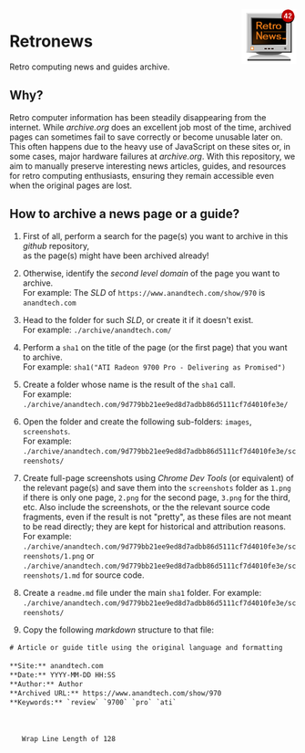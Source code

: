 <img src="./embeds/logo96.png" align="right">

# Retronews

Retro computing news and guides archive.

## Why?

Retro computer information has been steadily disappearing from the internet. While _archive.org_ does an excellent job
most of the time, archived pages can sometimes fail to save correctly or become unusable later on. This often happens
due to the heavy use of JavaScript on these sites or, in some cases, major hardware failures at _archive.org_. With
this repository, we aim to manually preserve interesting news articles, guides, and resources for retro computing
enthusiasts, ensuring they remain accessible even when the original pages are lost.

## How to archive a news page or a guide?

1. First of all, perform a search for the page(s) you want to archive in this _github_ repository,<br>
   as the page(s) might have been archived already!

2. Otherwise, identify the _second level domain_ of the page you want to archive.<br>
   For example: The _SLD_ of `https://www.anandtech.com/show/970` is `anandtech.com`

3. Head to the folder for such _SLD_, or create it if it doesn't exist.<br>
   For example: `./archive/anandtech.com/`

4. Perform a `sha1` on the title of the page (or the first page) that you want to archive.<br>
   For example: `sha1("ATI Radeon 9700 Pro - Delivering as Promised")`

5. Create a folder whose name is the result of the `sha1` call.<br>
   For example: `./archive/anandtech.com/9d779bb21ee9ed8d7adbb86d5111cf7d4010fe3e/`

6. Open the folder and create the following sub-folders: `images`, `screenshots`.<br>
   For example: `./archive/anandtech.com/9d779bb21ee9ed8d7adbb86d5111cf7d4010fe3e/screenshots/`

7. Create full-page screenshots using _Chrome Dev Tools_ (or equivalent) of the relevant page(s) and save them into the
   `screenshots` folder as `1.png` if there is only one page, `2.png` for the second page, `3.png` for the third, etc.
   Also include the screenshots, or the the relevant source code fragments, even if the result is not "pretty", as these files are not meant to be read directly; they are kept for historical and attribution reasons.
   For example: `./archive/anandtech.com/9d779bb21ee9ed8d7adbb86d5111cf7d4010fe3e/screenshots/1.png`
   or `./archive/anandtech.com/9d779bb21ee9ed8d7adbb86d5111cf7d4010fe3e/screenshots/1.md` for source code.

8. Create a `readme.md` file under the main `sha1` folder.
   For example: `./archive/anandtech.com/9d779bb21ee9ed8d7adbb86d5111cf7d4010fe3e/screenshots/`

9. Copy the following _markdown_ structure to that file:

```
# Article or guide title using the original language and formatting

**Site:** anandtech.com
**Date:** YYYY-MM-DD HH:SS
**Author:** Author
**Archived URL:** https://www.anandtech.com/show/970
**Keywords:** `review` `9700` `pro` `ati`



   Wrap Line Length of 128
```